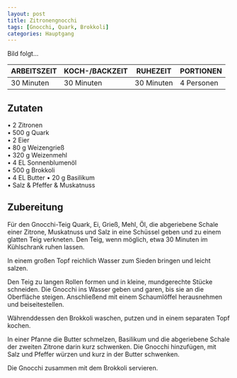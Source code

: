 ```yaml
---
layout: post
title: Zitronengnocchi
tags: [Gnocchi, Quark, Brokkoli]
categories: Hauptgang
---
```



Bild folgt...

| ARBEITSZEIT | KOCH-/BACKZEIT | RUHEZEIT | PORTIONEN |
|--------------|--------------|--------------|--------------|
| 30 Minuten | 30 Minuten | 30 Minuten | 4 Personen |  



## Zutaten
• 2 Zitronen    
• 500 g Quark         
• 2 Eier    
• 80 g Weizengrieß  
• 320 g Weizenmehl  
• 4 EL Sonnenblumenöl  
• 500 g Brokkoli    
• 4 EL Butter 
• 20 g Basilikum  
• Salz & Pfeffer & Muskatnuss 
 
  

## Zubereitung
Für den Gnocchi-Teig Quark, Ei, Grieß, Mehl, Öl, die abgeriebene Schale einer Zitrone, Muskatnuss und Salz in eine Schüssel geben und zu einem glatten Teig verkneten. Den Teig, wenn möglich, etwa 30 Minuten im Kühlschrank ruhen lassen.  

In einem großen Topf reichlich Wasser zum Sieden bringen und leicht salzen.  

Den Teig zu langen Rollen formen und in kleine, mundgerechte Stücke schneiden. Die Gnocchi ins Wasser geben und garen, bis sie an die Oberfläche steigen. Anschließend mit einem Schaumlöffel herausnehmen und beiseitestellen.  

Währenddessen den Brokkoli waschen, putzen und in einem separaten Topf kochen.  

In einer Pfanne die Butter schmelzen, Basilikum und die abgeriebene Schale der zweiten Zitrone darin kurz schwenken. Die Gnocchi hinzufügen, mit Salz und Pfeffer würzen und kurz in der Butter schwenken.  

Die Gnocchi zusammen mit dem Brokkoli servieren.
